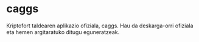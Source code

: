 # caggs
 Kriptofort taldearen aplikazio ofiziala, caggs. Hau da deskarga-orri ofiziala eta hemen argitaratuko ditugu eguneratzeak.
